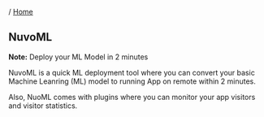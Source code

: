 / [Home](index.md)

## NuvoML

**Note:** Deploy your ML Model in 2 minutes

NuvoML is a quick ML deployment tool where you can convert your basic Machine Leanring (ML) model to running App on remote within 2 minutes.

Also, NuoML comes with plugins where you can monitor your app visitors and visitor statistics.

